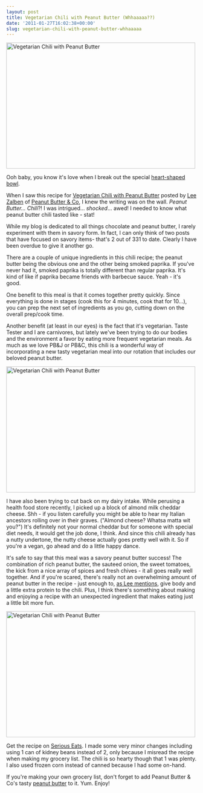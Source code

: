 ```yaml
---
layout: post
title: Vegetarian Chili with Peanut Butter (Whhaaaaa??)
date: '2011-01-27T16:02:38+00:00'
slug: vegetarian-chili-with-peanut-butter-whhaaaaa
---
```

<a href="http://www.flickr.com/photos/kstar810/5393009095/" title="Vegetarian Chili with Peanut Butter by kstar810, on Flickr"><img src="http://farm6.static.flickr.com/5131/5393009095_151f227a0d.jpg" width="500" height="333" alt="Vegetarian Chili with Peanut Butter" /></a>

Ooh baby, you know it's love when I break out the special <a href="http://www.flickr.com/photos/kstar810/2265208768/">heart-shaped bowl</a>.

When I saw this recipe for <a href="http://www.seriouseats.com/recipes/2011/01/secret-ingredient-for-vegetarian-chili-peanut-butter-recipe.html">Vegetarian Chili with Peanut Butter</a> posted by <a href="http://www.seriouseats.com/user/profile/Lee%20Zalben">Lee Zalben</a> of <a href="http://ilovepeanutbutter.com/">Peanut Butter & Co</a>, I knew the writing was on the wall. <em>Peanut Butter... Chili</em>?! I was intrigued... *shocked*... awed! I needed to know what peanut butter chili tasted like - stat!

While my blog is dedicated to all things chocolate and peanut butter, I rarely experiment with them in savory form. In fact, I can only think of two posts that have focused on savory items- that's 2 out of 331 to date. Clearly I have been overdue to give it another go.

There are a couple of unique ingredients in this chili recipe; the peanut butter being the obvious one and the other being smoked paprika. If you've never had it, smoked paprika is totally different than regular paprika. It's kind of like if paprika became friends with barbecue sauce. Yeah - it's good.

One benefit to this meal is that it comes together pretty quickly. Since everything is done in stages (cook this for 4 minutes, cook that for 10...), you can prep the next set of ingredients as you go, cutting down on the overall prep/cook time.

Another benefit (at least in our eyes) is the fact that it's vegetarian. Taste Tester and I are carnivores, but lately we've been trying to do our bodies and the environment a favor by eating more frequent vegetarian meals. As much as we love PB&J or PB&C, this chili is a wonderful way of incorporating a new tasty vegetarian meal into our rotation that includes our beloved peanut butter. 

<a href="http://www.flickr.com/photos/kstar810/5393606170/" title="Vegetarian Chili with Peanut Butter by kstar810, on Flickr"><img src="http://farm6.static.flickr.com/5173/5393606170_83ed13d1fd.jpg" width="500" height="333" alt="Vegetarian Chili with Peanut Butter" /></a>

I have also been trying to cut back on my dairy intake. While perusing a health food store recently, I picked up a block of almond milk cheddar cheese. Shh - if you listen carefully you might be able to hear my Italian ancestors rolling over in their graves. ("Almond cheese? Whatsa matta wit you?") It's definitely not your normal cheddar but for someone with special diet needs, it would get the job done, I think. And since this chili already has a nutty undertone, the nutty cheese actually goes pretty well with it. So if you're a vegan, go ahead and do a little happy dance. 

It's safe to say that this meal was a savory peanut butter success! The combination of rich peanut butter, the sauteed onion, the sweet tomatoes, the kick from a nice array of spices and fresh chives - it all goes really well together. And if you're scared, there's really not an overwhelming amount of peanut butter in the recipe - just enough to, <a href="http://www.seriouseats.com/2011/01/secret-ingredient-for-chili-peanut-butter.html">as Lee mentions</a>, give body and a little extra protein to the chili. Plus, I think there's something about making and enjoying a recipe with an unexpected ingredient that makes eating just a little bit more fun.

<a href="http://www.flickr.com/photos/kstar810/5393606298/" title="Vegetarian Chili with Peanut Butter by kstar810, on Flickr"><img src="http://farm6.static.flickr.com/5060/5393606298_bc1a2c8d74.jpg" width="500" height="333" alt="Vegetarian Chili with Peanut Butter" /></a>

Get the recipe on <a href="http://www.seriouseats.com/recipes/2011/01/secret-ingredient-for-vegetarian-chili-peanut-butter-recipe.html">Serious Eats</a>. I made some very minor changes including using 1 can of kidney beans instead of 2, only because I misread the recipe when making my grocery list. The chili is so hearty though that 1 was plenty. I also used frozen corn instead of canned because I had some on-hand.

If you're making your own grocery list, don't forget to add Peanut Butter & Co's tasty <a href="http://ilovepeanutbutter.com/">peanut butter</a> to it. Yum. Enjoy!
